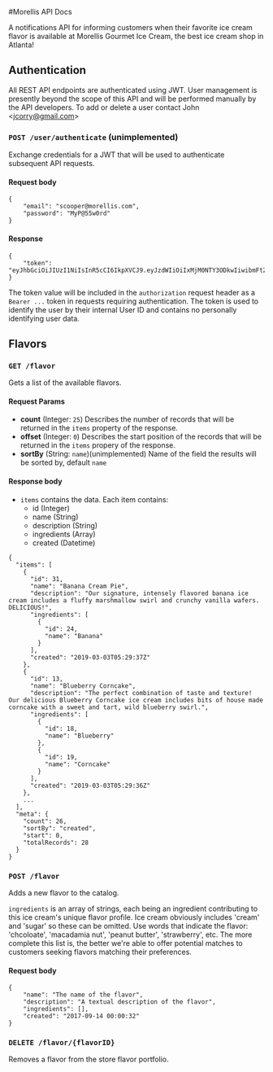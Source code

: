 #Morellis API Docs

A notifications API for informing customers when their favorite ice cream flavor is available at Morellis Gourmet Ice Cream, the best ice cream shop in Atlanta!

## Authentication
All REST API endpoints are authenticated using JWT. User management is presently beyond the scope
of this API and will be performed manually by the API developers. To add or delete a user contact
John <[jcorry@gmail.com](mailto:jcorry@gmail.com)>

### `POST /user/authenticate` (unimplemented)
Exchange credentials for a JWT that will be used to authenticate subsequent API requests.
#### Request body
```$xslt
{
    "email": "scooper@morellis.com",
    "password": "MyP@55w0rd"
}
```
#### Response
```$xslt
{
    "token": "eyJhbGciOiJIUzI1NiIsInR5cCI6IkpXVCJ9.eyJzdWIiOiIxMjM0NTY3ODkwIiwibmFtZSI6IkpvaG4gRG9lIiwiaWF0IjoxNTE2MjM5MDIyfQ.SflKxwRJSMeKKF2QT4fwpMeJf36POk6yJV_adQssw5c"
}
```

The token value will be included in the `authorization` request header as a `Bearer ...` token in requests requiring 
authentication. The token is used to identify the user by their internal User ID and contains no personally identifying user data.

## Flavors
### `GET /flavor`
Gets a list of the available flavors.

#### Request Params
- **count** (Integer: `25`) Describes the number of records that will be returned in the `items` property of the response.
- **offset** (Integer: `0`) Describes the start position of the records that will be returned in the `items` propery of the response.
- **sortBy** (String: `name`)(unimplemented) Name of the field the results will be sorted by, default `name`

#### Response body
- `items` contains the data. Each item contains:
    - id (Integer)
    - name (String)
    - description (String)
    - ingredients (Array)
    - created (Datetime)
    
```$xslt
{
  "items": [
    {
      "id": 31,
      "name": "Banana Cream Pie",
      "description": "Our signature, intensely flavored banana ice cream includes a fluffy marshmallow swirl and crunchy vanilla wafers. DELICIOUS!",
      "ingredients": [
        {
          "id": 24,
          "name": "Banana"
        }
      ],
      "created": "2019-03-03T05:29:37Z"
    },
    {
      "id": 13,
      "name": "Blueberry Corncake",
      "description": "The perfect combination of taste and texture! Our delicious Blueberry Corncake ice cream includes bits of house made corncake with a sweet and tart, wild blueberry swirl.",
      "ingredients": [
        {
          "id": 18,
          "name": "Blueberry"
        },
        {
          "id": 19,
          "name": "Corncake"
        }
      ],
      "created": "2019-03-03T05:29:36Z"
    },
    ...
  ],
  "meta": {
    "count": 26,
    "sortBy": "created",
    "start": 0,
    "totalRecords": 28
  }
}
```

### `POST /flavor`
Adds a new flavor to the catalog.

`ingredients` is an array of strings, each being an ingredient contributing to this ice cream's unique
flavor profile. Ice cream obviously includes 'cream' and 'sugar' so these can be omitted. Use words
that indicate the flavor: 'chcoloate', 'macadamia nut', 'peanut butter', 'strawberry', etc. The more complete
this list is, the better we're able to offer potential matches to customers seeking flavors matching their
preferences.
#### Request body
```$xslt
{
    "name": "The name of the flavor",
    "description": "A textual description of the flavor",
    "ingredients": [],
    "created": "2017-09-14 00:00:32"
}
```

### `DELETE /flavor/{flavorID}`
Removes a flavor from the store flavor portfolio.